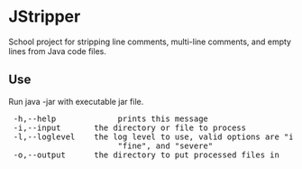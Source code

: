# JStripper

School project for stripping line comments, multi-line comments, and empty lines from Java code files.

## Use

Run java -jar with executable jar file.
<pre>
 -h,--help             prints this message
 -i,--input <arg>      the directory or file to process
 -l,--loglevel <arg>   the log level to use, valid options are "info",
                       "fine", and "severe"
 -o,--output <arg>     the directory to put processed files in
</pre>
